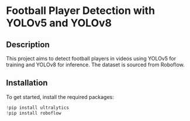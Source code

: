 # Football Player Detection with YOLOv5 and YOLOv8

## Description
This project aims to detect football players in videos using YOLOv5 for training and YOLOv8 for inference. The dataset is sourced from Roboflow.

## Installation
To get started, install the required packages:
```python
!pip install ultralytics
!pip install roboflow

